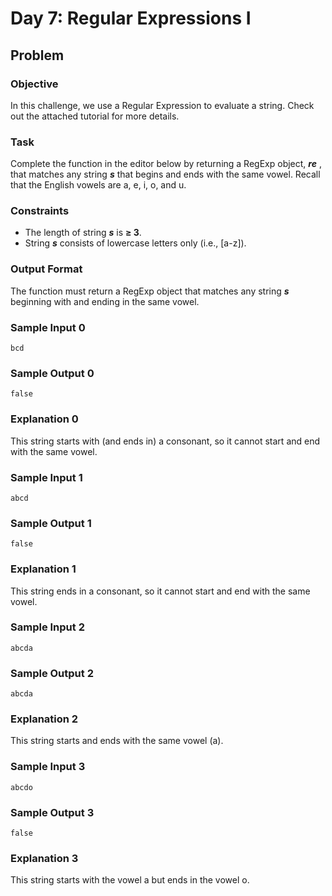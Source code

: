 # Day 7: Regular Expressions I

## Problem

### Objective

<p>In this challenge, we use a Regular Expression to evaluate a string. Check out the attached tutorial for more details.</p>

### Task

<p>Complete the function in the editor below by returning a RegExp object, <b><i>re</i></b> , that matches any string <b><i>s</i></b> that begins and ends with the same vowel. Recall that the English vowels are a, e, i, o, and u.</p>

### Constraints

- The length of string <b><i>s</i></b> is <b>≥ 3</b>.
- String <b><i>s</i></b> consists of lowercase letters only (i.e., [a-z]).

### Output Format

<p>The function must return a RegExp object that matches any string <b><i>s</i></b> beginning with and ending in the same vowel.</p>

### Sample Input 0

```
bcd
```

### Sample Output 0

```
false
```

### Explanation 0

<p>This string starts with (and ends in) a consonant, so it cannot start and end with the same vowel.</p>

### Sample Input 1

```
abcd
```

### Sample Output 1

```
false
```

### Explanation 1

<p>This string ends in a consonant, so it cannot start and end with the same vowel.</p>

### Sample Input 2

```
abcda
```

### Sample Output 2

```
abcda
```

### Explanation 2

<p>This string starts and ends with the same vowel (a).</p>

### Sample Input 3

```
abcdo
```

### Sample Output 3

```
false
```

### Explanation 3

<p>This string starts with the vowel a but ends in the vowel o.</p>
